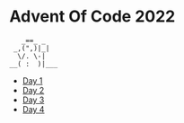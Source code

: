 # Advent Of Code 2022

```
   _==_ _
 _,(",)|_|
  \/. \-|
__( :  )|___
```

-   [Day 1](./day1/Program.cs)
-   [Day 2](./day2/Program.cs)
-   [Day 3](./day3/Program.cs)
-   [Day 4](./day4/Program.cs)
